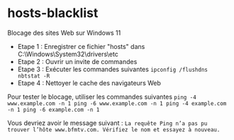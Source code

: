 # hosts-blacklist
Blocage des sites Web sur Windows 11

- Etape 1 : Enregistrer ce fichier "hosts" dans C:\Windows\System32\drivers\etc
- Etape 2 : Ouvrir un invite de commandes
- Etape 3 : Exécuter les commandes suivantes
``
ipconfig /flushdns
nbtstat -R
``
- Etape 4 : Nettoyer le cache des navigateurs Web


Pour tester le blocage, utiliser les commandes suivantes
``
ping -4 www.example.com -n 1
ping -6 www.example.com -n 1
ping -4 example.com -n 1
ping -6 example.com -n 1
``

Vous devriez avoir le message suivant :
``
La requête Ping n’a pas pu trouver l’hôte www.bfmtv.com. Vérifiez le nom et essayez à nouveau.
``

